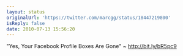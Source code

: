 ```yaml
---
layout: status
originalUrl: 'https://twitter.com/marcgg/status/18447219800'
isReply: false
date: 2010-07-13 15:56:20
---
```


"Yes, Your Facebook Profile Boxes Are Gone" ~ http://bit.ly/bR5pc9
